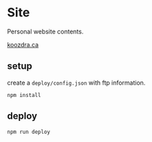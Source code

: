 # Site
Personal website contents.

[koozdra.ca](http://koozdra.ca "Peronal Website")

## setup
create a `deploy/config.json` with ftp information.

`npm install`

## deploy
`npm run deploy`

